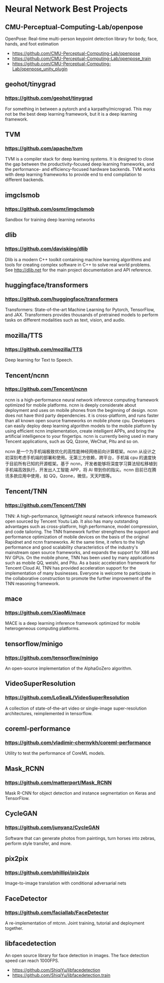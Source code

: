 # Neural Network Best Projects

## CMU-Perceptual-Computing-Lab/openpose
OpenPose: Real-time multi-person keypoint detection library for body, face, hands, and foot estimation
- https://github.com/CMU-Perceptual-Computing-Lab/openpose
- https://github.com/CMU-Perceptual-Computing-Lab/openpose_train
- https://github.com/CMU-Perceptual-Computing-Lab/openpose_unity_plugin


## geohot/tinygrad
### https://github.com/geohot/tinygrad
For something in between a pytorch and a karpathy/micrograd.
This may not be the best deep learning framework, but it is a deep learning framework.


## TVM
### https://github.com/apache/tvm
TVM is a compiler stack for deep learning systems. It is designed to close the gap between the productivity-focused deep learning frameworks, and the performance- and efficiency-focused hardware backends. TVM works with deep learning frameworks to provide end to end compilation to different backends.

## imgclsmob
### https://github.com/osmr/imgclsmob
Sandbox for training deep learning networks

## dlib
### https://github.com/davisking/dlib
Dlib is a modern C++ toolkit containing machine learning algorithms and tools for creating complex software in C++ to solve real world problems. See http://dlib.net for the main project documentation and API reference.


## huggingface/transformers
### https://github.com/huggingface/transformers
Transformers: State-of-the-art Machine Learning for Pytorch, TensorFlow, and JAX.
Transformers provides thousands of pretrained models to perform tasks on different modalities such as text, vision, and audio.


## mozilla/TTS
### https://github.com/mozilla/TTS
Deep learning for Text to Speech.

## Tencent/ncnn
### https://github.com/Tencent/ncnn
ncnn is a high-performance neural network inference computing framework optimized for mobile platforms. ncnn is deeply considerate about deployment and uses on mobile phones from the beginning of design. ncnn does not have third party dependencies. it is cross-platform, and runs faster than all known open source frameworks on mobile phone cpu. Developers can easily deploy deep learning algorithm models to the mobile platform by using efficient ncnn implementation, create intelligent APPs, and bring the artificial intelligence to your fingertips. ncnn is currently being used in many Tencent applications, such as QQ, Qzone, WeChat, Pitu and so on.

ncnn 是一个为手机端极致优化的高性能神经网络前向计算框架。ncnn 从设计之初深刻考虑手机端的部署和使用。无第三方依赖，跨平台，手机端 cpu 的速度快于目前所有已知的开源框架。基于 ncnn，开发者能够将深度学习算法轻松移植到手机端高效执行，开发出人工智能 APP，将 AI 带到你的指尖。ncnn 目前已在腾讯多款应用中使用，如 QQ，Qzone，微信，天天P图等。


## Tencent/TNN
### https://github.com/Tencent/TNN

TNN: A high-performance, lightweight neural network inference framework open sourced by Tencent Youtu Lab. It also has many outstanding advantages such as cross-platform, high performance, model compression, and code tailoring. The TNN framework further strengthens the support and performance optimization of mobile devices on the basis of the original Rapidnet and ncnn frameworks. At the same time, it refers to the high performance and good scalability characteristics of the industry's mainstream open source frameworks, and expands the support for X86 and NV GPUs. On the mobile phone, TNN has been used by many applications such as mobile QQ, weishi, and Pitu. As a basic acceleration framework for Tencent Cloud AI, TNN has provided acceleration support for the implementation of many businesses. Everyone is welcome to participate in the collaborative construction to promote the further improvement of the TNN reasoning framework.


## mace
### https://github.com/XiaoMi/mace
MACE is a deep learning inference framework optimized for mobile heterogeneous computing platforms.

## tensorflow/minigo
### https://github.com/tensorflow/minigo
An open-source implementation of the AlphaGoZero algorithm.


## VideoSuperResolution
### https://github.com/LoSealL/VideoSuperResolution
A collection of state-of-the-art video or single-image super-resolution architectures, reimplemented in tensorflow.

## coreml-performance
### https://github.com/vladimir-chernykh/coreml-performance
Utility to test the performance of CoreML models.


## Mask_RCNN
### https://github.com/matterport/Mask_RCNN
Mask R-CNN for object detection and instance segmentation on Keras and TensorFlow.


## CycleGAN
### https://github.com/junyanz/CycleGAN
Software that can generate photos from paintings, turn horses into zebras, perform style transfer, and more.

## pix2pix
### https://github.com/phillipi/pix2pix
Image-to-image translation with conditional adversarial nets

## FaceDetector
### https://github.com/faciallab/FaceDetector
A re-implementation of mtcnn. Joint training, tutorial and deployment together.

## libfacedetection
An open source library for face detection in images. The face detection speed can reach 1000FPS.

- https://github.com/ShiqiYu/libfacedetection
- https://github.com/ShiqiYu/libfacedetection.train